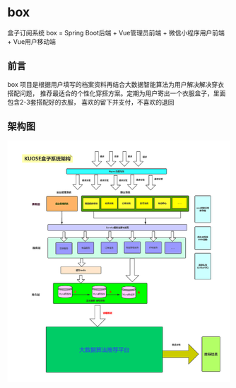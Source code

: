 # box
盒子订阅系统
box = Spring Boot后端 + Vue管理员前端 + 微信小程序用户前端 + Vue用户移动端

## 前言
box 项目是根据用户填写的档案资料再结合大数据智能算法为用户解决解决穿衣搭配问题，
推荐最适合的个性化穿搭方案。定期为用户寄出一个衣服盒子，里面包含2-3套搭配好的衣服，
喜欢的留下并支付，不喜欢的退回

## 架构图

![Image text](https://github.com/fangyajun/box/blob/master/document/pic/系统架构图.jpg)


